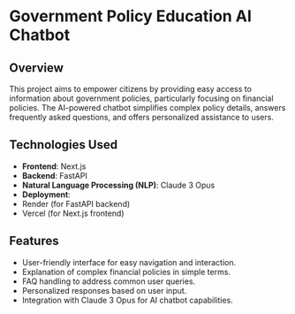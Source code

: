 # Government Policy Education AI Chatbot

## Overview

This project aims to empower citizens by providing easy access to information about government policies, particularly focusing on financial policies. The AI-powered chatbot simplifies complex policy details, answers frequently asked questions, and offers personalized assistance to users.

## Technologies Used

- **Frontend**: Next.js
- **Backend**: FastAPI
- **Natural Language Processing (NLP)**: Claude 3 Opus
- **Deployment**:
 - Render (for FastAPI backend)
 - Vercel (for Next.js frontend)

## Features

- User-friendly interface for easy navigation and interaction.
- Explanation of complex financial policies in simple terms.
- FAQ handling to address common user queries.
- Personalized responses based on user input.
- Integration with Claude 3 Opus for AI chatbot capabilities.
